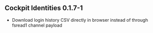 ## Cockpit Identities 0.1.7-1

* Download login history CSV directly in browser instead of through fsread1 channel payload